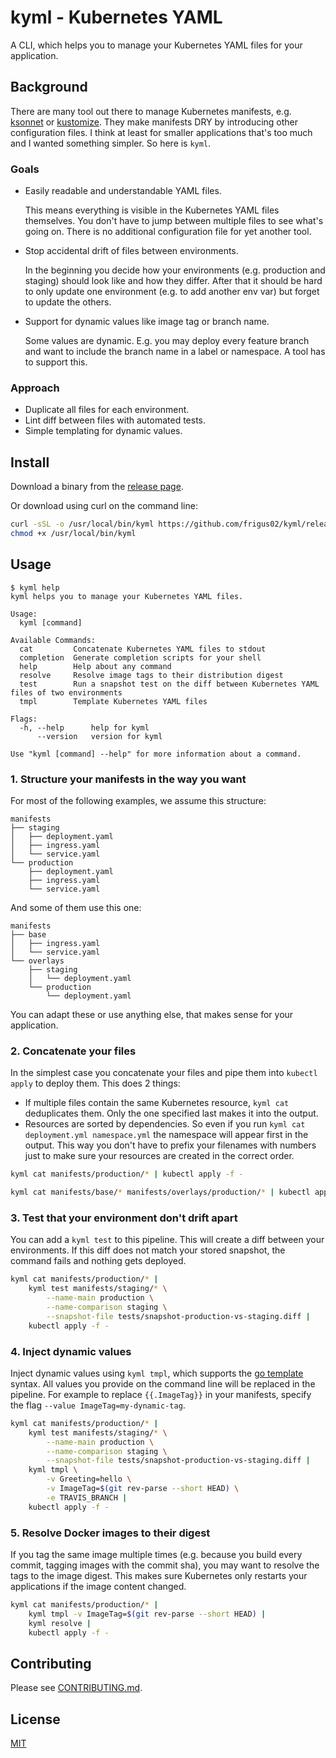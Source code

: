 # kyml - Kubernetes YAML

A CLI, which helps you to manage your Kubernetes YAML files for your application.

## Background

There are many tool out there to manage Kubernetes manifests, e.g. [ksonnet](https://ksonnet.io/) or [kustomize](https://github.com/kubernetes-sigs/kustomize). They make manifests DRY by introducing other configuration files. I think at least for smaller applications that's too much and I wanted something simpler. So here is `kyml`.

### Goals

- Easily readable and understandable YAML files.

  This means everything is visible in the Kubernetes YAML files themselves. You don't have to jump between multiple files to see what's going on. There is no additional configuration file for yet another tool.

- Stop accidental drift of files between environments.

  In the beginning you decide how your environments (e.g. production and staging) should look like and how they differ. After that it should be hard to only update one environment (e.g. to add another env var) but forget to update the others.

- Support for dynamic values like image tag or branch name.

  Some values are dynamic. E.g. you may deploy every feature branch and want to include the branch name in a label or namespace. A tool has to support this.

### Approach

- Duplicate all files for each environment.
- Lint diff between files with automated tests.
- Simple templating for dynamic values.

## Install

Download a binary from the [release page](https://github.com/frigus02/kyml/releases).

Or download using curl on the command line:

```sh
curl -sSL -o /usr/local/bin/kyml https://github.com/frigus02/kyml/releases/download/v20181226/kyml_20181226_linux_amd64
chmod +x /usr/local/bin/kyml
```

## Usage

```console
$ kyml help
kyml helps you to manage your Kubernetes YAML files.

Usage:
  kyml [command]

Available Commands:
  cat         Concatenate Kubernetes YAML files to stdout
  completion  Generate completion scripts for your shell
  help        Help about any command
  resolve     Resolve image tags to their distribution digest
  test        Run a snapshot test on the diff between Kubernetes YAML files of two environments
  tmpl        Template Kubernetes YAML files

Flags:
  -h, --help      help for kyml
      --version   version for kyml

Use "kyml [command] --help" for more information about a command.
```

### 1. Structure your manifests in the way you want

For most of the following examples, we assume this structure:

```
manifests
├── staging
│   ├── deployment.yaml
│   ├── ingress.yaml
│   └── service.yaml
└── production
    ├── deployment.yaml
    ├── ingress.yaml
    └── service.yaml
```

And some of them use this one:

```
manifests
├── base
│   ├── ingress.yaml
│   └── service.yaml
└── overlays
    ├── staging
    │   └── deployment.yaml
    └── production
        └── deployment.yaml
```

You can adapt these or use anything else, that makes sense for your application.

### 2. Concatenate your files

In the simplest case you concatenate your files and pipe them into `kubectl apply` to deploy them. This does 2 things:

- If multiple files contain the same Kubernetes resource, `kyml cat` deduplicates them. Only the one specified last makes it into the output.
- Resources are sorted by dependencies. So even if you run `kyml cat deployment.yml namespace.yml` the namespace will appear first in the output. This way you don't have to prefix your filenames with numbers just to make sure your resources are created in the correct order.

```sh
kyml cat manifests/production/* | kubectl apply -f -
```

```sh
kyml cat manifests/base/* manifests/overlays/production/* | kubectl apply -f -
```

### 3. Test that your environment don't drift apart

You can add a `kyml test` to this pipeline. This will create a diff between your environments. If this diff does not match your stored snapshot, the command fails and nothing gets deployed.

```sh
kyml cat manifests/production/* |
    kyml test manifests/staging/* \
        --name-main production \
        --name-comparison staging \
        --snapshot-file tests/snapshot-production-vs-staging.diff |
    kubectl apply -f -
```

### 4. Inject dynamic values

Inject dynamic values using `kyml tmpl`, which supports the [go template](https://golang.org/pkg/text/template/) syntax. All values you provide on the command line will be replaced in the pipeline. For example to replace `{{.ImageTag}}` in your manifests, specify the flag `--value ImageTag=my-dynamic-tag`.

```sh
kyml cat manifests/production/* |
    kyml test manifests/staging/* \
        --name-main production \
        --name-comparison staging \
        --snapshot-file tests/snapshot-production-vs-staging.diff |
    kyml tmpl \
        -v Greeting=hello \
        -v ImageTag=$(git rev-parse --short HEAD) \
        -e TRAVIS_BRANCH |
    kubectl apply -f -
```

### 5. Resolve Docker images to their digest

If you tag the same image multiple times (e.g. because you build every commit, tagging images with the commit sha), you may want to resolve the tags to the image digest. This makes sure Kubernetes only restarts your applications if the image content changed.

```sh
kyml cat manifests/production/* |
    kyml tmpl -v ImageTag=$(git rev-parse --short HEAD) |
    kyml resolve |
    kubectl apply -f -
```

## Contributing

Please see [CONTRIBUTING.md](CONTRIBUTING.md).

## License

[MIT](LICENSE)
